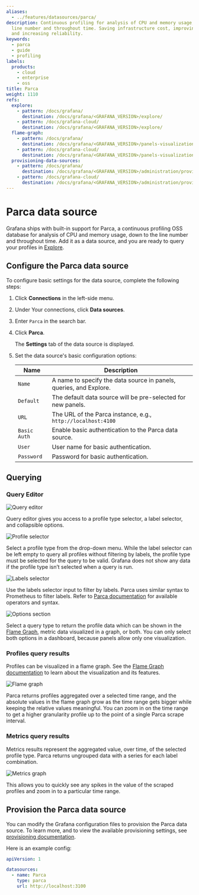 ```yaml
---
aliases:
  - ../features/datasources/parca/
description: Continuous profiling for analysis of CPU and memory usage, down to the
  line number and throughout time. Saving infrastructure cost, improving performance,
  and increasing reliability.
keywords:
  - parca
  - guide
  - profiling
labels:
  products:
    - cloud
    - enterprise
    - oss
title: Parca
weight: 1110
refs:
  explore:
    - pattern: /docs/grafana/
      destination: /docs/grafana/<GRAFANA_VERSION>/explore/
    - pattern: /docs/grafana-cloud/
      destination: /docs/grafana/<GRAFANA_VERSION>/explore/
  flame-graph:
    - pattern: /docs/grafana/
      destination: /docs/grafana/<GRAFANA_VERSION>/panels-visualizations/visualizations/flame-graph/
    - pattern: /docs/grafana-cloud/
      destination: /docs/grafana/<GRAFANA_VERSION>/panels-visualizations/visualizations/flame-graph/
  provisioning-data-sources:
    - pattern: /docs/grafana/
      destination: /docs/grafana/<GRAFANA_VERSION>/administration/provisioning/#datasources
    - pattern: /docs/grafana-cloud/
      destination: /docs/grafana/<GRAFANA_VERSION>/administration/provisioning/#datasources
---
```


# Parca data source

Grafana ships with built-in support for Parca, a continuous profiling OSS database for analysis of CPU and memory usage, down to the line number and throughout time. Add it as a data source, and you are ready to query your profiles in [Explore](ref:explore).

## Configure the Parca data source

To configure basic settings for the data source, complete the following steps:

1. Click **Connections** in the left-side menu.
1. Under Your connections, click **Data sources**.
1. Enter `Parca` in the search bar.
1. Click **Parca**.

   The **Settings** tab of the data source is displayed.

1. Set the data source's basic configuration options:

   | Name         | Description                                                        |
   | ------------ | ------------------------------------------------------------------ |
   | `Name`       | A name to specify the data source in panels, queries, and Explore. |
   | `Default`    | The default data source will be pre-selected for new panels.       |
   | `URL`        | The URL of the Parca instance, e.g., `http://localhost:4100`       |
   | `Basic Auth` | Enable basic authentication to the Parca data source.              |
   | `User`       | User name for basic authentication.                                |
   | `Password`   | Password for basic authentication.                                 |

## Querying

### Query Editor

![Query editor](/static/img/docs/parca/query-editor.png 'Query editor')

Query editor gives you access to a profile type selector, a label selector, and collapsible options.

![Profile selector](/static/img/docs/parca/select-profile.png 'Profile selector')

Select a profile type from the drop-down menu. While the label selector can be left empty to query all profiles without filtering by labels, the profile type must be selected for the query to be valid. Grafana does not show any data if the profile type isn’t selected when a query is run.

![Labels selector](/static/img/docs/parca/labels-selector.png 'Labels selector')

Use the labels selector input to filter by labels. Parca uses similar syntax to Prometheus to filter labels. Refer to [Parca documentation](https://www.parca.dev/docs) for available operators and syntax.

![Options section](/static/img/docs/parca/options-section.png 'Options section')

Select a query type to return the profile data which can be shown in the [Flame Graph](ref:flame-graph), metric data visualized in a graph, or both. You can only select both options in a dashboard, because panels allow only one visualization.

### Profiles query results

Profiles can be visualized in a flame graph. See the [Flame Graph documentation](ref:flame-graph) to learn about the visualization and its features.

![Flame graph](/static/img/docs/parca/flame-graph.png 'Flame graph')

Parca returns profiles aggregated over a selected time range, and the absolute values in the flame graph grow as the time range gets bigger while keeping the relative values meaningful. You can zoom in on the time range to get a higher granularity profile up to the point of a single Parca scrape interval.

### Metrics query results

Metrics results represent the aggregated value, over time, of the selected profile type. Parca returns ungrouped data with a series for each label combination.

![Metrics graph](/static/img/docs/parca/metric-graph.png 'Metrics graph')

This allows you to quickly see any spikes in the value of the scraped profiles and zoom in to a particular time range.

## Provision the Parca data source

You can modify the Grafana configuration files to provision the Parca data source. To learn more, and to view the available provisioning settings, see [provisioning documentation](ref:provisioning-data-sources).

Here is an example config:

```yaml
apiVersion: 1

datasources:
  - name: Parca
    type: parca
    url: http://localhost:3100
```
